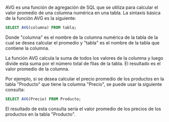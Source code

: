 AVG es una función de agregación de SQL que se utiliza para calcular el valor promedio de una columna numérica en una tabla. La sintaxis básica de la función AVG es la siguiente:

```sql
SELECT AVG(columna) FROM tabla;
```
Donde "columna" es el nombre de la columna numérica de la tabla de la cual se desea calcular el promedio y "tabla" es el nombre de la tabla que contiene la columna.

La función AVG calcula la suma de todos los valores de la columna y luego divide esta suma por el número total de filas de la tabla. El resultado es el valor promedio de la columna.

Por ejemplo, si se desea calcular el precio promedio de los productos en la tabla "Producto" que tiene la columna "Precio", se puede usar la siguiente consulta:

```sql
SELECT AVG(Precio) FROM Producto;
```
El resultado de esta consulta sería el valor promedio de los precios de los productos en la tabla "Producto".